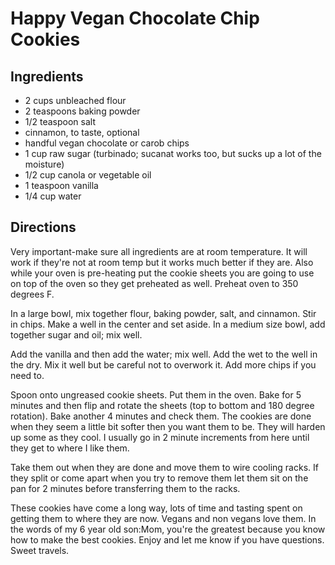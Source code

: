 # Happy Vegan Chocolate Chip Cookies

## Ingredients
- 2 cups unbleached flour
- 2 teaspoons baking powder
- 1/2 teaspoon salt
- cinnamon, to taste, optional
- handful vegan chocolate or carob chips
- 1 cup raw sugar (turbinado; sucanat works too, but sucks up a lot of the moisture)
- 1/2 cup canola or vegetable oil
- 1 teaspoon vanilla
- 1/4 cup water

## Directions
Very important-make sure all ingredients are at room temperature. It will work if they're not at room temp but it works much better if they are. Also while your oven is pre-heating put the cookie sheets you are going to use on top of the oven so they get preheated as well. Preheat oven to 350 degrees F.

In a large bowl, mix together flour, baking powder, salt, and cinnamon. Stir in chips. Make a well in the center and set aside. In a medium size bowl, add together sugar and oil; mix well.

Add the vanilla and then add the water; mix well. Add the wet to the well in the dry. Mix it well but be careful not to overwork it. Add more chips if you need to.

Spoon onto ungreased cookie sheets. Put them in the oven. Bake for 5 minutes and then flip and rotate the sheets (top to bottom and 180 degree rotation). Bake another 4 minutes and check them. The cookies are done when they seem a little bit softer then you want them to be. They will harden up some as they cool. I usually go in 2 minute increments from here until they get to where I like them.

Take them out when they are done and move them to wire cooling racks. If they split or come apart when you try to remove them let them sit on the pan for 2 minutes before transferring them to the racks.

These cookies have come a long way, lots of time and tasting spent on getting them to where they are now. Vegans and non vegans love them. In the words of my 6 year old son:Mom, you're the greatest because you know how to make the best cookies. Enjoy and let me know if you have questions. Sweet travels.

